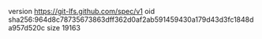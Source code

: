 version https://git-lfs.github.com/spec/v1
oid sha256:964d8c78735673863dff362d0af2ab591459430a179d43d3fc1848da957d520c
size 19163
